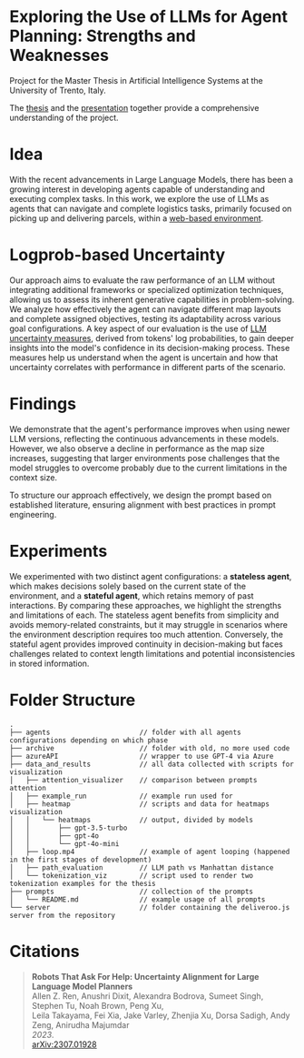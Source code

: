 # Exploring the Use of LLMs for Agent Planning: Strengths and Weaknesses

Project for the Master Thesis in Artificial Intelligence Systems at the University of Trento, Italy.

The [thesis](https://github.com/davidemodolo/master_thesis/blob/main/modolo_davide_ais_2023_2024.pdf) and the [presentation](https://github.com/davidemodolo/master_thesis/blob/main/presentation/slides.pdf) together provide a comprehensive understanding of the project.

# Idea

With the recent advancements in Large Language Models, there has been a growing interest in developing agents capable of understanding and executing complex tasks. In this work, we explore the use of LLMs as agents that can navigate and complete logistics tasks, primarily focused on picking up and delivering parcels, within a [web-based environment](https://github.com/unitn-ASA/Deliveroo.js).

# Logprob-based Uncertainty

Our approach aims to evaluate the raw performance of an LLM without integrating additional frameworks or specialized optimization techniques, allowing us to assess its inherent generative capabilities in problem-solving. We analyze how effectively the agent can navigate different map layouts and complete assigned objectives, testing its adaptability across various goal configurations. A key aspect of our evaluation is the use of [LLM uncertainty measures](https://arxiv.org/abs/2307.01928), derived from tokens' log probabilities, to gain deeper insights into the model's confidence in its decision-making process. These measures help us understand when the agent is uncertain and how that uncertainty correlates with performance in different parts of the scenario.

# Findings

We demonstrate that the agent's performance improves when using newer LLM versions, reflecting the continuous advancements in these models. However, we also observe a decline in performance as the map size increases, suggesting that larger environments pose challenges that the model struggles to overcome probably due to the current limitations in the context size.

To structure our approach effectively, we design the prompt based on established literature, ensuring alignment with best practices in prompt engineering.

# Experiments

We experimented with two distinct agent configurations: a **stateless agent**, which makes decisions solely based on the current state of the environment, and a **stateful agent**, which retains memory of past interactions. By comparing these approaches, we highlight the strengths and limitations of each. The stateless agent benefits from simplicity and avoids memory-related constraints, but it may struggle in scenarios where the environment description requires too much
attention. Conversely, the stateful agent provides improved continuity in decision-making but faces challenges related to context length limitations and potential inconsistencies in stored information.

# Folder Structure
```
.
├── agents                      // folder with all agents configurations depending on which phase
├── archive                     // folder with old, no more used code
├── azureAPI                    // wrapper to use GPT-4 via Azure
├── data_and_results            // all data collected with scripts for visualization
│   ├── attention_visualizer    // comparison between prompts attention
│   ├── example_run             // example run used for 
│   ├── heatmap                 // scripts and data for heatmaps visualization
│   │   └── heatmaps            // output, divided by models
│   │       ├── gpt-3.5-turbo
│   │       ├── gpt-4o
│   │       └── gpt-4o-mini
│   ├── loop.mp4                // example of agent looping (happened in the first stages of development)
│   ├── path_evaluation         // LLM path vs Manhattan distance
│   └── tokenization_viz        // script used to render two tokenization examples for the thesis
├── prompts                     // collection of the prompts
│   └── README.md               // example usage of all prompts
└── server                      // folder containing the deliveroo.js server from the repository
```

# Citations

> **Robots That Ask For Help: Uncertainty Alignment for Large Language Model Planners**  
> Allen Z. Ren, Anushri Dixit, Alexandra Bodrova, Sumeet Singh, Stephen Tu, Noah Brown, Peng Xu,  
> Leila Takayama, Fei Xia, Jake Varley, Zhenjia Xu, Dorsa Sadigh, Andy Zeng, Anirudha Majumdar  
> _2023_.  
> [arXiv:2307.01928](https://arxiv.org/abs/2307.01928)
>
